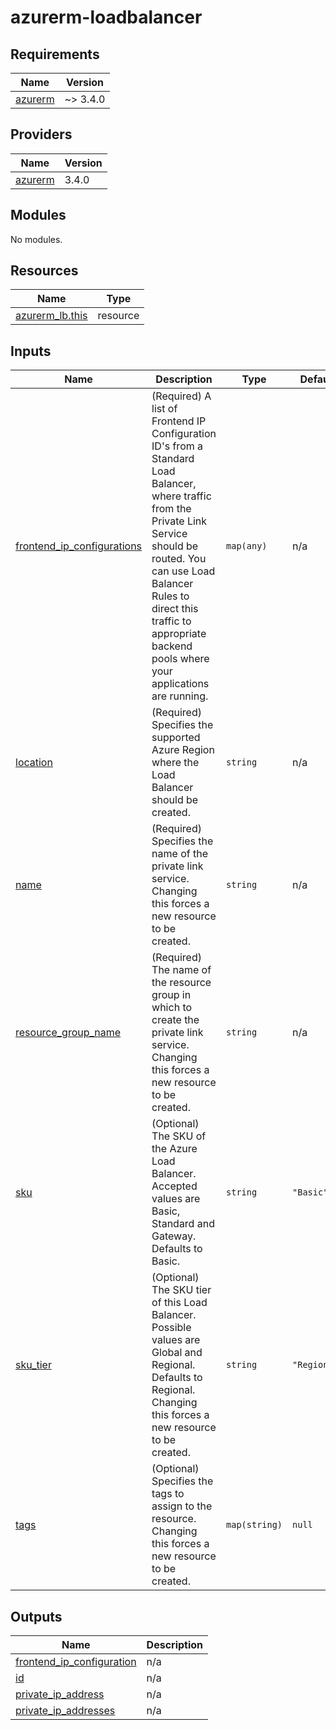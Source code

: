 # azurerm-loadbalancer

<!-- BEGINNING OF PRE-COMMIT-TERRAFORM DOCS HOOK -->
## Requirements

| Name | Version |
|------|---------|
| <a name="requirement_azurerm"></a> [azurerm](#requirement\_azurerm) | ~> 3.4.0 |

## Providers

| Name | Version |
|------|---------|
| <a name="provider_azurerm"></a> [azurerm](#provider\_azurerm) | 3.4.0 |

## Modules

No modules.

## Resources

| Name | Type |
|------|------|
| [azurerm_lb.this](https://registry.terraform.io/providers/hashicorp/azurerm/latest/docs/resources/lb) | resource |

## Inputs

| Name | Description | Type | Default | Required |
|------|-------------|------|---------|:--------:|
| <a name="input_frontend_ip_configurations"></a> [frontend\_ip\_configurations](#input\_frontend\_ip\_configurations) | (Required) A list of Frontend IP Configuration ID's from a Standard Load Balancer, where traffic from the Private Link Service should be routed. You can use Load Balancer Rules to direct this traffic to appropriate backend pools where your applications are running. | `map(any)` | n/a | yes |
| <a name="input_location"></a> [location](#input\_location) | (Required) Specifies the supported Azure Region where the Load Balancer should be created. | `string` | n/a | yes |
| <a name="input_name"></a> [name](#input\_name) | (Required) Specifies the name of the private link service. Changing this forces a new resource to be created. | `string` | n/a | yes |
| <a name="input_resource_group_name"></a> [resource\_group\_name](#input\_resource\_group\_name) | (Required) The name of the resource group in which to create the private link service. Changing this forces a new resource to be created. | `string` | n/a | yes |
| <a name="input_sku"></a> [sku](#input\_sku) | (Optional) The SKU of the Azure Load Balancer. Accepted values are Basic, Standard and Gateway. Defaults to Basic. | `string` | `"Basic"` | no |
| <a name="input_sku_tier"></a> [sku\_tier](#input\_sku\_tier) | (Optional) The SKU tier of this Load Balancer. Possible values are Global and Regional. Defaults to Regional. Changing this forces a new resource to be created. | `string` | `"Regional"` | no |
| <a name="input_tags"></a> [tags](#input\_tags) | (Optional) Specifies the tags to assign to the resource. Changing this forces a new resource to be created. | `map(string)` | `null` | no |

## Outputs

| Name | Description |
|------|-------------|
| <a name="output_frontend_ip_configuration"></a> [frontend\_ip\_configuration](#output\_frontend\_ip\_configuration) | n/a |
| <a name="output_id"></a> [id](#output\_id) | n/a |
| <a name="output_private_ip_address"></a> [private\_ip\_address](#output\_private\_ip\_address) | n/a |
| <a name="output_private_ip_addresses"></a> [private\_ip\_addresses](#output\_private\_ip\_addresses) | n/a |
<!-- END OF PRE-COMMIT-TERRAFORM DOCS HOOK -->
